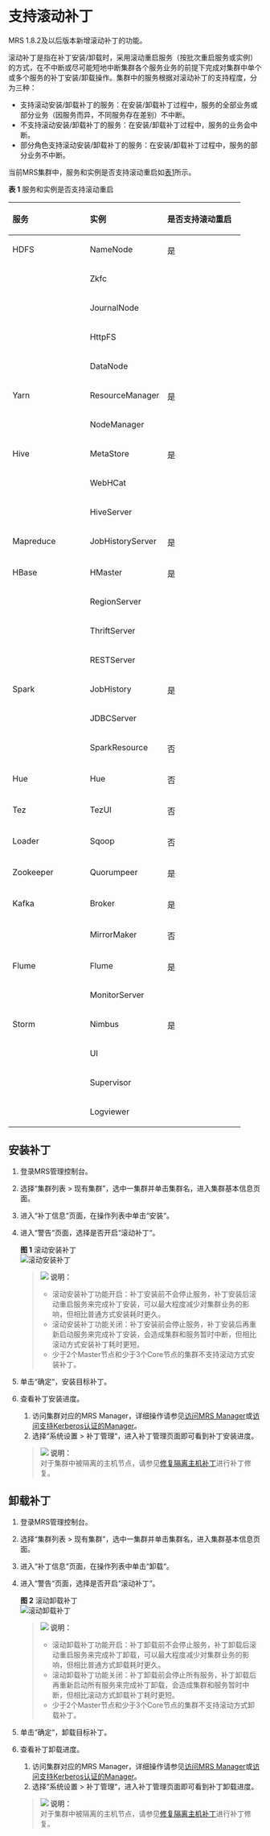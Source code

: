 # 支持滚动补丁<a name="ZH-CN_TOPIC_0143479582"></a>

MRS 1.8.2及以后版本新增滚动补丁的功能。

滚动补丁是指在补丁安装/卸载时，采用滚动重启服务（按批次重启服务或实例）的方式，在不中断或尽可能短地中断集群各个服务业务的前提下完成对集群中单个或多个服务的补丁安装/卸载操作。集群中的服务根据对滚动补丁的支持程度，分为三种：

-   支持滚动安装/卸载补丁的服务：在安装/卸载补丁过程中，服务的全部业务或部分业务（因服务而异，不同服务存在差别）不中断。
-   不支持滚动安装/卸载补丁的服务：在安装/卸载补丁过程中，服务的业务会中断。
-   部分角色支持滚动安装/卸载补丁的服务：在安装/卸载补丁过程中，服务的部分业务不中断。

当前MRS集群中，服务和实例是否支持滚动重启如[表1](#table054720341161)所示。

**表 1**  服务和实例是否支持滚动重启

<a name="table054720341161"></a>
<table><thead align="left"><tr id="row254710343617"><th class="cellrowborder" valign="top" width="33.33333333333333%" id="mcps1.2.4.1.1"><p id="p1154743412613"><a name="p1154743412613"></a><a name="p1154743412613"></a>服务</p>
</th>
<th class="cellrowborder" valign="top" width="33.33333333333333%" id="mcps1.2.4.1.2"><p id="p185471734868"><a name="p185471734868"></a><a name="p185471734868"></a>实例</p>
</th>
<th class="cellrowborder" valign="top" width="33.33333333333333%" id="mcps1.2.4.1.3"><p id="p1872382917393"><a name="p1872382917393"></a><a name="p1872382917393"></a>是否支持滚动重启</p>
</th>
</tr>
</thead>
<tbody><tr id="row1654716341963"><td class="cellrowborder" rowspan="5" valign="top" width="33.33333333333333%" headers="mcps1.2.4.1.1 "><p id="p1554713341665"><a name="p1554713341665"></a><a name="p1554713341665"></a>HDFS</p>
</td>
<td class="cellrowborder" valign="top" width="33.33333333333333%" headers="mcps1.2.4.1.2 "><p id="p1954711341668"><a name="p1954711341668"></a><a name="p1954711341668"></a>NameNode</p>
</td>
<td class="cellrowborder" rowspan="5" valign="top" width="33.33333333333333%" headers="mcps1.2.4.1.3 "><p id="p143021054112"><a name="p143021054112"></a><a name="p143021054112"></a>是</p>
</td>
</tr>
<tr id="row14291659103919"><td class="cellrowborder" valign="top" headers="mcps1.2.4.1.1 "><p id="p2249161464014"><a name="p2249161464014"></a><a name="p2249161464014"></a>Zkfc</p>
</td>
</tr>
<tr id="row1070911272409"><td class="cellrowborder" valign="top" headers="mcps1.2.4.1.1 "><p id="p270922712400"><a name="p270922712400"></a><a name="p270922712400"></a>JournalNode</p>
</td>
</tr>
<tr id="row1958602464011"><td class="cellrowborder" valign="top" headers="mcps1.2.4.1.1 "><p id="p205869246406"><a name="p205869246406"></a><a name="p205869246406"></a>HttpFS</p>
</td>
</tr>
<tr id="row185776644013"><td class="cellrowborder" valign="top" headers="mcps1.2.4.1.1 "><p id="p15771163407"><a name="p15771163407"></a><a name="p15771163407"></a>DataNode</p>
</td>
</tr>
<tr id="row155471334661"><td class="cellrowborder" rowspan="2" valign="top" width="33.33333333333333%" headers="mcps1.2.4.1.1 "><p id="p1554717341262"><a name="p1554717341262"></a><a name="p1554717341262"></a>Yarn</p>
</td>
<td class="cellrowborder" valign="top" width="33.33333333333333%" headers="mcps1.2.4.1.2 "><p id="p181101130281"><a name="p181101130281"></a><a name="p181101130281"></a>ResourceManager</p>
</td>
<td class="cellrowborder" rowspan="2" valign="top" width="33.33333333333333%" headers="mcps1.2.4.1.3 "><p id="p191971952154218"><a name="p191971952154218"></a><a name="p191971952154218"></a>是</p>
</td>
</tr>
<tr id="row5824641134217"><td class="cellrowborder" valign="top" headers="mcps1.2.4.1.1 "><p id="p1582424116427"><a name="p1582424116427"></a><a name="p1582424116427"></a>NodeManager</p>
</td>
</tr>
<tr id="row754811341862"><td class="cellrowborder" rowspan="3" valign="top" width="33.33333333333333%" headers="mcps1.2.4.1.1 "><p id="p156141727986"><a name="p156141727986"></a><a name="p156141727986"></a>Hive</p>
</td>
<td class="cellrowborder" valign="top" width="33.33333333333333%" headers="mcps1.2.4.1.2 "><p id="p061118273815"><a name="p061118273815"></a><a name="p061118273815"></a>MetaStore</p>
</td>
<td class="cellrowborder" rowspan="3" valign="top" width="33.33333333333333%" headers="mcps1.2.4.1.3 "><p id="p573472211437"><a name="p573472211437"></a><a name="p573472211437"></a>是</p>
</td>
</tr>
<tr id="row15685142164319"><td class="cellrowborder" valign="top" headers="mcps1.2.4.1.1 "><p id="p66851925432"><a name="p66851925432"></a><a name="p66851925432"></a>WebHCat</p>
</td>
</tr>
<tr id="row199312513433"><td class="cellrowborder" valign="top" headers="mcps1.2.4.1.1 "><p id="p119311594310"><a name="p119311594310"></a><a name="p119311594310"></a>HiveServer</p>
</td>
</tr>
<tr id="row195487341161"><td class="cellrowborder" valign="top" width="33.33333333333333%" headers="mcps1.2.4.1.1 "><p id="p65481434865"><a name="p65481434865"></a><a name="p65481434865"></a>Mapreduce</p>
</td>
<td class="cellrowborder" valign="top" width="33.33333333333333%" headers="mcps1.2.4.1.2 "><p id="p1548143419618"><a name="p1548143419618"></a><a name="p1548143419618"></a>JobHistoryServer</p>
</td>
<td class="cellrowborder" valign="top" width="33.33333333333333%" headers="mcps1.2.4.1.3 "><p id="p5724829173914"><a name="p5724829173914"></a><a name="p5724829173914"></a>是</p>
</td>
</tr>
<tr id="row33934131017"><td class="cellrowborder" rowspan="4" valign="top" width="33.33333333333333%" headers="mcps1.2.4.1.1 "><p id="p6417431019"><a name="p6417431019"></a><a name="p6417431019"></a>HBase</p>
</td>
<td class="cellrowborder" valign="top" width="33.33333333333333%" headers="mcps1.2.4.1.2 "><p id="p84112413103"><a name="p84112413103"></a><a name="p84112413103"></a>HMaster</p>
</td>
<td class="cellrowborder" rowspan="4" valign="top" width="33.33333333333333%" headers="mcps1.2.4.1.3 "><p id="p974311144449"><a name="p974311144449"></a><a name="p974311144449"></a>是</p>
</td>
</tr>
<tr id="row1179414611437"><td class="cellrowborder" valign="top" headers="mcps1.2.4.1.1 "><p id="p2794146204316"><a name="p2794146204316"></a><a name="p2794146204316"></a>RegionServer</p>
</td>
</tr>
<tr id="row17566174414318"><td class="cellrowborder" valign="top" headers="mcps1.2.4.1.1 "><p id="p7566194411437"><a name="p7566194411437"></a><a name="p7566194411437"></a>ThriftServer</p>
</td>
</tr>
<tr id="row73132421434"><td class="cellrowborder" valign="top" headers="mcps1.2.4.1.1 "><p id="p10313124244311"><a name="p10313124244311"></a><a name="p10313124244311"></a>RESTServer</p>
</td>
</tr>
<tr id="row145652086106"><td class="cellrowborder" rowspan="3" valign="top" width="33.33333333333333%" headers="mcps1.2.4.1.1 "><p id="p2056520821011"><a name="p2056520821011"></a><a name="p2056520821011"></a>Spark</p>
</td>
<td class="cellrowborder" valign="top" width="33.33333333333333%" headers="mcps1.2.4.1.2 "><p id="p15655820106"><a name="p15655820106"></a><a name="p15655820106"></a>JobHistory</p>
</td>
<td class="cellrowborder" rowspan="2" valign="top" width="33.33333333333333%" headers="mcps1.2.4.1.3 "><p id="p9445143974417"><a name="p9445143974417"></a><a name="p9445143974417"></a>是</p>
</td>
</tr>
<tr id="row85710234447"><td class="cellrowborder" valign="top" headers="mcps1.2.4.1.1 "><p id="p35912235440"><a name="p35912235440"></a><a name="p35912235440"></a>JDBCServer</p>
</td>
</tr>
<tr id="row12947172010443"><td class="cellrowborder" valign="top" headers="mcps1.2.4.1.1 "><p id="p109471201446"><a name="p109471201446"></a><a name="p109471201446"></a>SparkResource</p>
</td>
<td class="cellrowborder" valign="top" headers="mcps1.2.4.1.2 "><p id="p19470201449"><a name="p19470201449"></a><a name="p19470201449"></a>否</p>
</td>
</tr>
<tr id="row112153423415"><td class="cellrowborder" valign="top" width="33.33333333333333%" headers="mcps1.2.4.1.1 "><p id="p951410502419"><a name="p951410502419"></a><a name="p951410502419"></a>Hue</p>
</td>
<td class="cellrowborder" valign="top" width="33.33333333333333%" headers="mcps1.2.4.1.2 "><p id="p175177505417"><a name="p175177505417"></a><a name="p175177505417"></a>Hue</p>
</td>
<td class="cellrowborder" valign="top" width="33.33333333333333%" headers="mcps1.2.4.1.3 "><p id="p1221524214116"><a name="p1221524214116"></a><a name="p1221524214116"></a>否</p>
</td>
</tr>
<tr id="row42663354620"><td class="cellrowborder" valign="top" width="33.33333333333333%" headers="mcps1.2.4.1.1 "><p id="p82713315461"><a name="p82713315461"></a><a name="p82713315461"></a>Tez</p>
</td>
<td class="cellrowborder" valign="top" width="33.33333333333333%" headers="mcps1.2.4.1.2 "><p id="p1827133144613"><a name="p1827133144613"></a><a name="p1827133144613"></a>TezUI</p>
</td>
<td class="cellrowborder" valign="top" width="33.33333333333333%" headers="mcps1.2.4.1.3 "><p id="p102753318469"><a name="p102753318469"></a><a name="p102753318469"></a>否</p>
</td>
</tr>
<tr id="row51061153174119"><td class="cellrowborder" valign="top" width="33.33333333333333%" headers="mcps1.2.4.1.1 "><p id="p17962115914112"><a name="p17962115914112"></a><a name="p17962115914112"></a>Loader</p>
</td>
<td class="cellrowborder" valign="top" width="33.33333333333333%" headers="mcps1.2.4.1.2 "><p id="p1496355954116"><a name="p1496355954116"></a><a name="p1496355954116"></a>Sqoop</p>
</td>
<td class="cellrowborder" valign="top" width="33.33333333333333%" headers="mcps1.2.4.1.3 "><p id="p1810617536419"><a name="p1810617536419"></a><a name="p1810617536419"></a>否</p>
</td>
</tr>
<tr id="row522861311019"><td class="cellrowborder" valign="top" width="33.33333333333333%" headers="mcps1.2.4.1.1 "><p id="p8228613131010"><a name="p8228613131010"></a><a name="p8228613131010"></a>Zookeeper</p>
</td>
<td class="cellrowborder" valign="top" width="33.33333333333333%" headers="mcps1.2.4.1.2 "><p id="p19228213191020"><a name="p19228213191020"></a><a name="p19228213191020"></a>Quorumpeer</p>
</td>
<td class="cellrowborder" valign="top" width="33.33333333333333%" headers="mcps1.2.4.1.3 "><p id="p57240293391"><a name="p57240293391"></a><a name="p57240293391"></a>是</p>
</td>
</tr>
<tr id="row19750194111013"><td class="cellrowborder" rowspan="2" valign="top" width="33.33333333333333%" headers="mcps1.2.4.1.1 "><p id="p145494311122"><a name="p145494311122"></a><a name="p145494311122"></a>Kafka</p>
</td>
<td class="cellrowborder" valign="top" width="33.33333333333333%" headers="mcps1.2.4.1.2 "><p id="p1475034131013"><a name="p1475034131013"></a><a name="p1475034131013"></a>Broker</p>
</td>
<td class="cellrowborder" valign="top" width="33.33333333333333%" headers="mcps1.2.4.1.3 "><p id="p572412919398"><a name="p572412919398"></a><a name="p572412919398"></a>是</p>
</td>
</tr>
<tr id="row616512616458"><td class="cellrowborder" valign="top" headers="mcps1.2.4.1.1 "><p id="p19165186184512"><a name="p19165186184512"></a><a name="p19165186184512"></a>MirrorMaker</p>
</td>
<td class="cellrowborder" valign="top" headers="mcps1.2.4.1.2 "><p id="p316518610456"><a name="p316518610456"></a><a name="p316518610456"></a>否</p>
</td>
</tr>
<tr id="row3834738121012"><td class="cellrowborder" rowspan="2" valign="top" width="33.33333333333333%" headers="mcps1.2.4.1.1 "><p id="p75454331210"><a name="p75454331210"></a><a name="p75454331210"></a>Flume</p>
</td>
<td class="cellrowborder" valign="top" width="33.33333333333333%" headers="mcps1.2.4.1.2 "><p id="p19834163811011"><a name="p19834163811011"></a><a name="p19834163811011"></a>Flume</p>
</td>
<td class="cellrowborder" rowspan="2" valign="top" width="33.33333333333333%" headers="mcps1.2.4.1.3 "><p id="p1858732810452"><a name="p1858732810452"></a><a name="p1858732810452"></a>是</p>
</td>
</tr>
<tr id="row179322024519"><td class="cellrowborder" valign="top" headers="mcps1.2.4.1.1 "><p id="p37931320144517"><a name="p37931320144517"></a><a name="p37931320144517"></a>MonitorServer</p>
</td>
</tr>
<tr id="row0423535131019"><td class="cellrowborder" rowspan="4" valign="top" width="33.33333333333333%" headers="mcps1.2.4.1.1 "><p id="p1354154310122"><a name="p1354154310122"></a><a name="p1354154310122"></a>Storm</p>
</td>
<td class="cellrowborder" valign="top" width="33.33333333333333%" headers="mcps1.2.4.1.2 "><p id="p16424193520106"><a name="p16424193520106"></a><a name="p16424193520106"></a>Nimbus</p>
</td>
<td class="cellrowborder" rowspan="4" valign="top" width="33.33333333333333%" headers="mcps1.2.4.1.3 "><p id="p69901611104619"><a name="p69901611104619"></a><a name="p69901611104619"></a>是</p>
</td>
</tr>
<tr id="row8537042154519"><td class="cellrowborder" valign="top" headers="mcps1.2.4.1.1 "><p id="p1953816425455"><a name="p1953816425455"></a><a name="p1953816425455"></a>UI</p>
</td>
</tr>
<tr id="row429754434517"><td class="cellrowborder" valign="top" headers="mcps1.2.4.1.1 "><p id="p12298244144515"><a name="p12298244144515"></a><a name="p12298244144515"></a>Supervisor</p>
</td>
</tr>
<tr id="row11276134074514"><td class="cellrowborder" valign="top" headers="mcps1.2.4.1.1 "><p id="p192761540184512"><a name="p192761540184512"></a><a name="p192761540184512"></a>Logviewer</p>
</td>
</tr>
</tbody>
</table>

## 安装补丁<a name="section10866317102910"></a>

1.  登录MRS管理控制台。
2.  选择“集群列表 \> 现有集群”，选中一集群并单击集群名，进入集群基本信息页面。
3.  进入“补丁信息“页面，在操作列表中单击“安装“。
4.  进入“警告“页面，选择是否开启“滚动补丁“。

    **图 1**  滚动安装补丁<a name="fig204051313919"></a>  
    ![](figures/滚动安装补丁.png "滚动安装补丁")

    >![](public_sys-resources/icon-note.gif) **说明：**   
    >-   滚动安装补丁功能开启：补丁安装前不会停止服务，补丁安装后滚动重启服务来完成补丁安装，可以最大程度减少对集群业务的影响，但相比普通方式安装耗时更久。  
    >-   滚动安装补丁功能关闭：补丁安装前会停止服务，补丁安装后再重新启动服务来完成补丁安装，会造成集群和服务暂时中断，但相比滚动方式安装补丁耗时更短。  
    >-   少于2个Master节点和少于3个Core节点的集群不支持滚动方式安装补丁。  

5.  单击“确定“，安装目标补丁。
6.  查看补丁安装进度。

    1.  访问集群对应的MRS Manager，详细操作请参见[访问MRS Manager](访问MRS-Manager.md)或[访问支持Kerberos认证的Manager](访问支持Kerberos认证的Manager.md)。
    2.  选择“系统设置 \> 补丁管理“，进入补丁管理页面即可看到补丁安装进度。

    >![](public_sys-resources/icon-note.gif) **说明：**   
    >对于集群中被隔离的主机节点，请参见[修复隔离主机补丁](修复隔离主机补丁.md)进行补丁修复。  


## 卸载补丁<a name="section138676177298"></a>

1.  登录MRS管理控制台。
2.  选择“集群列表 \> 现有集群”，选中一集群并单击集群名，进入集群基本信息页面。
3.  进入“补丁信息“页面，在操作列表中单击“卸载“。
4.  进入“警告“页面，选择是否开启“滚动补丁“。

    **图 2**  滚动卸载补丁<a name="fig13129331184410"></a>  
    ![](figures/滚动卸载补丁.png "滚动卸载补丁")

    >![](public_sys-resources/icon-note.gif) **说明：**   
    >-   滚动卸载补丁功能开启：补丁卸载前不会停止服务，补丁卸载后滚动重启服务来完成补丁卸载，可以最大程度减少对集群业务的影响，但相比普通方式卸载耗时更久。  
    >-   滚动卸载补丁功能关闭：补丁卸载前会停止所有服务，补丁卸载后再重新启动所有服务来完成补丁卸载，会造成集群和服务暂时中断，但相比滚动方式卸载补丁耗时更短。  
    >-   少于2个Master节点和少于3个Core节点的集群不支持滚动方式卸载补丁。  

5.  单击“确定“，卸载目标补丁。
6.  查看补丁卸载进度。

    1.  访问集群对应的MRS Manager，详细操作请参见[访问MRS Manager](访问MRS-Manager.md)或[访问支持Kerberos认证的Manager](访问支持Kerberos认证的Manager.md)。
    2.  选择“系统设置 \> 补丁管理“，进入补丁管理页面即可看到补丁卸载进度。

    >![](public_sys-resources/icon-note.gif) **说明：**   
    >对于集群中被隔离的主机节点，请参见[修复隔离主机补丁](修复隔离主机补丁.md)进行补丁修复。  


